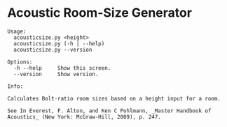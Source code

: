 # Acoustic Room-Size Generator

    Usage:
      acousticsize.py <height>
      acousticsize.py (-h | --help)
      acousticsize.py --version
    
    Options:
      -h --help     Show this screen.
      --version     Show version.
    
    Info:
    
    Calculates Bolt-ratio room sizes based on a height input for a room.
    
    See In Everest, F. Alton, and Ken C Pohlmann, _Master Handbook of Acoustics_ (New York: McGraw-Hill, 2009), p. 247.
